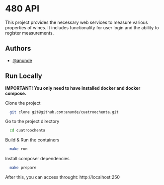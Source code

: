 # 480 API

This project provides the necessary web services to measure various properties of wines. It includes functionality for user login and the ability to register measurements.


## Authors

- [@anunde](https://github.com/anunde)


## Run Locally

**IMPORTANT! You only need to have installed docker and docker compose.**

Clone the project

```bash
  git clone git@github.com:anunde/cuatroochenta.git
```

Go to the project directory

```bash
  cd cuatroochenta
```

Build & Run the containers

```bash
  make run
```

Install composer dependencies

```bash
  make prepare
```

After this, you can access throught: http://localhost:250